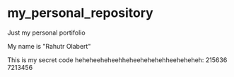 # my_personal_repository
Just my personal portifolio

My name is "Rahutr Olabert"

This is my secret code heheheeheheehheheehehehehheeheheheh:
215636
7213456
